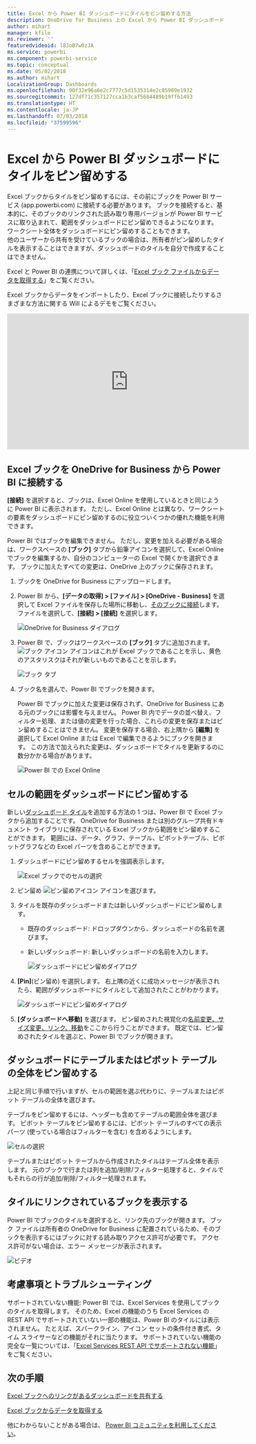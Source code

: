 ```yaml
---
title: Excel から Power BI ダッシュボードにタイルをピン留めする方法
description: OneDrive for Business 上の Excel から Power BI ダッシュボードにタイルをピン留めします。 範囲、グラフ、テーブルのピン留め
author: mihart
manager: kfile
ms.reviewer: ''
featuredvideoid: l8JoB7w0zJA
ms.service: powerbi
ms.component: powerbi-service
ms.topic: conceptual
ms.date: 05/02/2018
ms.author: mihart
LocalizationGroup: Dashboards
ms.openlocfilehash: 90f32e96a6e2c7777c5d1535314e2c85989e1932
ms.sourcegitcommit: 127df71c357127cca1b3caf5684489b19ff61493
ms.translationtype: HT
ms.contentlocale: ja-JP
ms.lasthandoff: 07/03/2018
ms.locfileid: "37599596"
---
```

# <a name="pin-a-tile-to-a-power-bi-dashboard-from-excel"></a>Excel から Power BI ダッシュボードにタイルをピン留めする
Excel ブックからタイルをピン留めするには、その前にブックを Power BI サービス (app.powerbi.com) に接続する必要があります。 ブックを接続すると、基本的に、そのブックのリンクされた読み取り専用バージョンが Power BI サービスに取り込まれて、範囲をダッシュボードにピン留めできるようになります。 ワークシート全体をダッシュボードにピン留めすることもできます。  
他のユーザーから共有を受けているブックの場合は、所有者がピン留めしたタイルを表示することはできますが、ダッシュボードのタイルを自分で作成することはできません。 

Excel と Power BI の連携について詳しくは、「[Excel ブック ファイルからデータを取得する](http://go.microsoft.com/fwlink/?LinkID=521962)」をご覧ください。

Excel ブックからデータをインポートしたり、Excel ブックに接続したりするさまざまな方法に関する Will によるデモをご覧ください。

<iframe width="560" height="315" src="https://www.youtube.com/embed/l8JoB7w0zJA" frameborder="0" allowfullscreen></iframe>

## <a name="connect-your-excel-workbook-from-onedrive-for-business-to-power-bi"></a>Excel ブックを OneDrive for Business から Power BI に接続する
**[接続]** を選択すると、ブックは、Excel Online を使用しているときと同じように Power BI に表示されます。 ただし、Excel Online とは異なり、ワークシートの要素をダッシュボードにピン留めするのに役立ついくつかの優れた機能を利用できます。

Power BI ではブックを編集できません。 ただし、変更を加える必要がある場合は、ワークスペースの **[ブック]** タブから鉛筆アイコンを選択して、Excel Online でブックを編集するか、自分のコンピューターの Excel で開くかを選択できます。 ブックに加えたすべての変更は、OneDrive 上のブックに保存されます。

1. ブックを OneDrive for Business にアップロードします。

2. Power BI から、**[データの取得] > [ファイル] > [OneDrive - Business]** を選択して Excel ファイルを保存した場所に移動し、[そのブックに接続](service-excel-workbook-files.md)します。 ファイルを選択して、**[接続] > [接続]** を選択します。

    ![OneDrive for Business ダイアログ](media/service-dashboard-pin-tile-from-excel/power-bi-connect.png)

3. Power BI で、ブックはワークスペースの **[ブック]** タブに追加されます。  ![ブック アイコン](media/service-dashboard-pin-tile-from-excel/pbi_workbookicon.png) アイコンはこれが Excel ブックであることを示し、黄色のアスタリスクはそれが新しいものであることを示します。
    
    ![ブック タブ](media/service-dashboard-pin-tile-from-excel/power-bi-workbooks.png)
4. ブック名を選んで、Power BI でブックを開きます。

    Power BI でブックに加えた変更は保存されず、OneDrive for Business にある元のブックには影響を与えません。 Power BI 内でデータの並べ替え、フィルター処理、または値の変更を行った場合、これらの変更を保存またはピン留めすることはできません。 変更を保存する場合、右上隅から **[編集]** を選択して Excel Online または Excel で編集できるようにブックを開きます。 この方法で加えられた変更は、ダッシュボードでタイルを更新するのに数分かかる場合があります。
   
    ![Power BI での Excel Online](media/service-dashboard-pin-tile-from-excel/power-bi-opened.png)

## <a name="pin-a-range-of-cells-to-a-dashboard"></a>セルの範囲をダッシュボードにピン留めする
新しい[ダッシュボード タイル](service-dashboard-tiles.md)を追加する方法の 1 つは、Power BI で Excel ブックから追加することです。 OneDrive for Business または別のグループ共有ドキュメント ライブラリに保存されている Excel ブックから範囲をピン留めすることができます。 範囲には、データ、グラフ、テーブル、ピボットテーブル、ピボットグラフなどの Excel パーツを含めることができます。

1. ダッシュボードにピン留めするセルを強調表示します。
   
    ![Excel ブックでのセルの選択](media/service-dashboard-pin-tile-from-excel/pbi_selectrange.png)
2. ピン留め ![ピン留めアイコン](media/service-dashboard-pin-tile-from-excel/pbi_pintile_small.png) アイコンを選びます。 
3. タイルを既存のダッシュボードまたは新しいダッシュボードにピン留めします。 
   
   * 既存のダッシュボード: ドロップダウンから、ダッシュボードの名前を選びます。
   * 新しいダッシュボード: 新しいダッシュボードの名前を入力します。
   
     ![ダッシュボードにピン留めダイアログ](media/service-dashboard-pin-tile-from-excel/pbi_dashdialog1.png)
4. **[Pin]**(ピン留め) を選択します。 右上隅の近くに成功メッセージが表示されたら、範囲がダッシュボードにタイルとして追加されたことがわかります。 
   
    ![ダッシュボードにピン留めダイアログ](media/service-dashboard-pin-tile-from-excel/power-bi-go-to-dashboard.png)
5. **[ダッシュボードへ移動]** を選びます。 ピン留めされた視覚化の[名前変更、サイズ変更、リンク、移動](service-dashboard-edit-tile.md)をここから行うことができます。 既定では、ピン留めされたタイルを選ぶと、Power BI でブックが開きます。

## <a name="pin-an-entire-table-or-pivottable-to-a-dashboard"></a>ダッシュボードにテーブルまたはピボット テーブルの全体をピン留めする
上記と同じ手順で行いますが、セルの範囲を選ぶ代わりに、テーブルまたはピボット テーブルの全体を選びます。

テーブルをピン留めするには、ヘッダーも含めてテーブルの範囲全体を選びます。  ピボット テーブルをピン留めするには、ピボット テーブルのすべての表示パーツ (使っている場合はフィルターを含む) を含めるようにします。

 ![セルの選択](media/service-dashboard-pin-tile-from-excel/pbi_selecttable.png)

テーブルまたはピボット テーブルから作成されたタイルはテーブル全体を表示します。  元のブックで行または列を追加/削除/フィルター処理すると、タイルでもそれらの行が追加/削除/フィルター処理されます。

## <a name="view-the-workbook-linked-to-the-tile"></a>タイルにリンクされているブックを表示する
Power BI でブックのタイルを選択すると、リンク先のブックが開きます。 ブック ファイルは所有者の OneDrive for Business に配置されているため、そのブックを表示するにはブックに対する読み取りアクセス許可が必要です。 アクセス許可がない場合は、エラー メッセージが表示されます。  

 ![ビデオ](media/service-dashboard-pin-tile-from-excel/pin-from-excel.gif)

## <a name="considerations-and-troubleshooting"></a>考慮事項とトラブルシューティング
サポートされていない機能: Power BI では、Excel Services を使用してブックのタイルを取得します。 そのため、Excel の機能のうち Excel Services の REST API でサポートされていない一部の機能は、Power BI のタイルには表示されません。 たとえば、スパークライン、アイコン セットの条件付き書式、タイム スライサーなどの機能がそれに当たります。 サポートされていない機能の完全な一覧については、「[Excel Services REST API でサポートされない機能](http://msdn.microsoft.com/library/office/ff394477.aspx)」をご覧ください。

## <a name="next-steps"></a>次の手順
[Excel ブックへのリンクがあるダッシュボードを共有する](service-share-dashboard-that-links-to-excel-onedrive.md)

[Excel ブックからデータを取得する](service-excel-workbook-files.md)

他にわからないことがある場合は、 [Power BI コミュニティを利用してください](http://community.powerbi.com/)。

